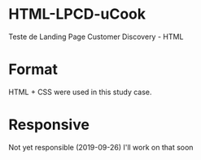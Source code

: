 # HTML-LPCD-uCook
Teste de Landing Page Customer Discovery - HTML

# Format
HTML + CSS were used in this study case.

# Responsive

Not yet responsible (2019-09-26) I'll work on that soon
